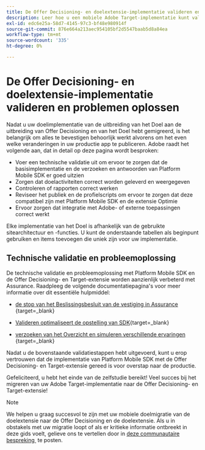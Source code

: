 ```yaml
---
title: De Offer Decisioning- en doelextensie-implementatie valideren en problemen oplossen
description: Leer hoe u een mobiele Adobe Target-implementatie kunt valideren en problemen kunt oplossen met de Offer Decisioning- en Target-extensie.
exl-id: edc6e25a-58d7-4145-97c3-bf48e980914f
source-git-commit: 876e664a213aec954105bf2d5547baab5d8a84ea
workflow-type: tm+mt
source-wordcount: '335'
ht-degree: 0%

---
```


# De Offer Decisioning- en doelextensie-implementatie valideren en problemen oplossen

Nadat u uw doelimplementatie van de uitbreiding van het Doel aan de uitbreiding van Offer Decisioning en van het Doel hebt gemigreerd, is het belangrijk om alles te bevestigen behoorlijk werkt alvorens om het even welke veranderingen in uw productie app te publiceren. Adobe raadt het volgende aan, dat in detail op deze pagina wordt besproken:

* Voer een technische validatie uit om ervoor te zorgen dat de basisimplementatie en de verzoeken en antwoorden van Platform Mobile SDK er goed uitzien
* Zorgen dat doelactiviteiten correct worden geleverd en weergegeven
* Controleren of rapporten correct werken
* Reviseer het publiek en de profielscripts om ervoor te zorgen dat deze compatibel zijn met Platform Mobile SDK en de extensie Optimie
* Ervoor zorgen dat integratie met Adobe- of externe toepassingen correct werkt

Elke implementatie van het Doel is afhankelijk van de gebruikte sitearchitectuur en -functies. U kunt de onderstaande tabellen als beginpunt gebruiken en items toevoegen die uniek zijn voor uw implementatie.

## Technische validatie en probleemoplossing

De technische validatie en probleemoplossing met Platform Mobile SDK en de Offer Decisioning- en Target-extensie worden aanzienlijk verbeterd met Assurance. Raadpleeg de volgende documentatiepagina&#39;s voor meer informatie over dit essentiële hulpmiddel:

* [&#x200B; de stop van het Beslissingsbesluit van de vestiging in Assurance &#x200B;](https://developer.adobe.com/client-sdks/edge/adobe-journey-optimizer-decisioning/assurance-setup/){target=_blank}

* [&#x200B; Valideren optimaliseert de opstelling van SDK &#x200B;](https://developer.adobe.com/client-sdks/edge/adobe-journey-optimizer-decisioning/optimize-configuration-view/){target=_blank}

* [&#x200B; verzoeken van het Overzicht en simuleren verschillende ervaringen &#x200B;](https://developer.adobe.com/client-sdks/edge/adobe-journey-optimizer-decisioning/review-simulate/){target=_blank}

Nadat u de bovenstaande validatiestappen hebt uitgevoerd, kunt u erop vertrouwen dat de implementatie van Platform Mobile SDK met de Offer Decisioning- en Target-extensie gereed is voor overstap naar de productie.

Gefeliciteerd, u hebt het einde van de zelfstudie bereikt! Veel succes bij het migreren van uw Adobe Target-implementatie naar de Offer Decisioning- en Target-extensie!

>[!NOTE]
>
>We helpen u graag succesvol te zijn met uw mobiele doelmigratie van de doelextensie naar de Offer Decisioning en de doelextensie. Als u in obstakels met uw migratie loopt of als er kritieke informatie ontbreekt in deze gids voelt, gelieve ons te vertellen door in [&#x200B; deze communautaire bespreking &#x200B;](https://experienceleaguecommunities.adobe.com/t5/adobe-experience-platform-data/tutorial-discussion-migrate-target-from-at-js-to-web-sdk/m-p/575587#M463) te posten.
